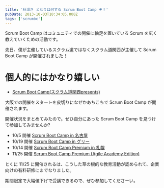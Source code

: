 ```yaml
---
title: '秋深き となりは何する Scrum Boot Camp ぞ！'
pubDate: 2013-10-03T10:34:05.000Z
tags: ['scrumbc']
---
```


Scrum Boot Camp はコミュニティでの開催に軸足を置いている Scrum を広く教えていくための活動です。

先日、僕が主催しているスクラム道ではなくスクラム道関西が主催して Scrum Boot Camp が開催されました！

# 個人的にはかなり嬉しい

- [Scrum Boot Camp(スクラム道関西presents)](http://scrumdo-kansai.doorkeeper.jp/events/4971)

大阪での開催をスタートを皮切りになぜかあちこちで Scrum Boot Camp が開催されます。

開催状況をまとめてみたので。ぜひ自分にあった Scrum Boot Camp を見つけて参加してみませんか?

- 10/5 開催 [Scrum Boot Camp in 名古屋](http://devlove-nagoya.doorkeeper.jp/events/5085)
- 10/19 開催 [Scrum Boot Camp in グリー](http://atnd.org/event/E0020080)
- 10/14 開催 [Scrum Boot Camp Premium in 札幌](http://agilesapporo.doorkeeper.jp/events/5807)
- 11/25 開催 [Scrum Boot Camp Premium (Agile Academy Edition)](http://event.shoeisha.jp/aa/20131125/)

とくに 11/25 に開催されるは、こうした草の根的な教育活動が認められて、企業向けの有料研修にまでなりました。

期間限定で大幅値下げで受講できるので、ぜひ参加してくださーい。
